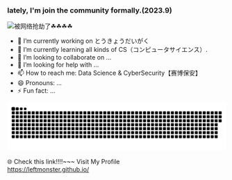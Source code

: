 ### lately, I'm join the community formally.(2023.9)
<img align="left" src="https://github-readme-stats.vercel.app/api?username=leftmonster&include_all_commits=true&count_private-true&custom_title=leftmonster'%20GitHub%20Stats&line_height=30&show_icons=true&hide_border=true&bg_color=192133&title_color=efb752&icon_color=efb752&text_color=70bed9">

被网络抢劫了☘☘☘☘

- 🔭 I’m currently working on とうきょうだいがく
- 🌱 I’m currently learning all kinds of CS（コンピュータサイエンス）.
- 👯 I’m looking to collaborate on ...
- 🤔 I’m looking for help with ...
- 📫 How to reach me: Data Science & CyberSecurity【赛博保安】
- 😄 Pronouns: ...
- ⚡ Fun fact: ...

![](https://github.com/LeftMonster/leftmonster/blob/main/github-contribution-grid-snake.svg)

🌐 Check this link!!!!~~~ Visit My Profile
<br>
<a href="https://leftmonster.github.io/">https://leftmonster.github.io/</a>
